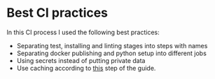 # Best CI practices 

In this CI process I used the following best practices:

- Separating test, installing and linting stages into steps with names
- Separating docker publishing and python setup into different jobs
- Using secrets instead of putting private data
- Use caching according to [this](https://docs.github.com/en/actions/automating-builds-and-tests/building-and-testing-python#caching-dependencies) step of the guide.